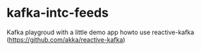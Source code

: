 # kafka-intc-feeds
Kafka playgroud with a little demo app howto use reactive-kafka (https://github.com/akka/reactive-kafka)
